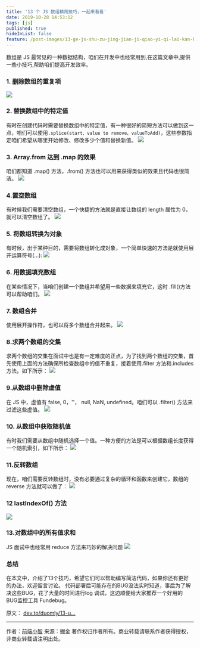 ```yaml
---
title: '13 个 JS 数组精简技巧，一起来看看'
date: 2019-10-28 14:53:12
tags: [js]
published: true
hideInList: false
feature: /post-images/13-ge-js-shu-zu-jing-jian-ji-qiao-yi-qi-lai-kan-kan.jpg
---
```

数组是 JS 最常见的一种数据结构，咱们在开发中也经常用到,在这篇文章中,提供一些小技巧,帮助咱们提高开发效率。

<!-- more -->

### 1. 删除数组的重复项
![](http://lionney.coding.me//post-images/1572245823432.jpg)
### 2. 替换数组中的特定值
有时在创建代码时需要替换数组中的特定值，有一种很好的简短方法可以做到这一点，咱们可以使用`.splice(start、value to remove、valueToAdd)`，这些参数指定咱们希望从哪里开始修改、修改多少个值和替换新值。
![](http://lionney.coding.me//post-images/1572245838872.jpg)
### 3. Array.from 达到 .map 的效果
咱们都知道 .map() 方法，.from() 方法也可以用来获得类似的效果且代码也很简洁。
![](http://lionney.coding.me//post-images/1572245854556.jpg)
### 4.置空数组
有时候我们需要清空数组，一个快捷的方法就是直接让数组的 length 属性为 0，就可以清空数组了。
![](http://lionney.coding.me//post-images/1572245861070.jpg)
### 5. 将数组转换为对象
有时候，出于某种目的，需要将数组转化成对象，一个简单快速的方法是就使用展开运算符号(...):
![](http://lionney.coding.me//post-images/1572245879011.jpg)
### 6. 用数据填充数组
在某些情况下，当咱们创建一个数组并希望用一些数据来填充它，这时 .fill()方法可以帮助咱们。
![](http://lionney.coding.me//post-images/1572245899008.jpg)
### 7. 数组合并
使用展开操作符，也可以将多个数组合并起来。
![](http://lionney.coding.me//post-images/1572245910308.jpg)
### 8.求两个数组的交集
求两个数组的交集在面试中也是有一定难度的正点，为了找到两个数组的交集，首先使用上面的方法确保所检查数组中的值不重复，接着使用.filter 方法和.includes方法。如下所示：
![](http://lionney.coding.me//post-images/1572245919222.jpg)
### 9.从数组中删除虚值
在 JS 中，虚值有 false, 0，''， null, NaN, undefined。咱们可以 .filter() 方法来过滤这些虚值。
![](http://lionney.coding.me//post-images/1572245928056.jpg)
### 10. 从数组中获取随机值
有时我们需要从数组中随机选择一个值。一种方便的方法是可以根据数组长度获得一个随机索引，如下所示：
![](http://lionney.coding.me//post-images/1572245936487.jpg)
### 11.反转数组
现在，咱们需要反转数组时，没有必要通过复杂的循环和函数来创建它，数组的 reverse 方法就可以做了：
![](http://lionney.coding.me//post-images/1572245946150.jpg)
### 12 lastIndexOf() 方法
![](http://lionney.coding.me//post-images/1572245956829.jpg)
### 13.对数组中的所有值求和
JS 面试中也经常用 reduce 方法来巧妙的解决问题
![](http://lionney.coding.me//post-images/1572245965279.jpg)
### 总结
在本文中，介绍了13个技巧，希望它们可以帮助编写简洁代码，如果你还有更好的办法，欢迎留言讨论。
代码部署后可能存在的BUG没法实时知道，事后为了解决这些BUG，花了大量的时间进行log 调试，这边顺便给大家推荐一个好用的BUG监控工具 Fundebug。

原文：
[dev.to/duomly/13-u…](https://dev.to/duomly/13-useful-javascript-array-tips-and-tricks-you-should-know-2jfo)

---

作者：[前端小智](https://juejin.im/post/5db62f1bf265da4d560906ab)
来源：掘金
著作权归作者所有。商业转载请联系作者获得授权，非商业转载请注明出处。